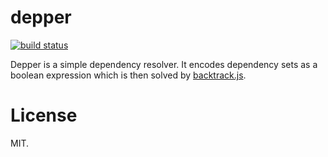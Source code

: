 # depper

[![build status](https://secure.travis-ci.org/russfrank/depper.png)](http://travis-ci.org/russfrank/depper)

Depper is a simple dependency resolver. It encodes dependency sets as a boolean
expression which is then solved by 
[backtrack.js](https://github.com/russfrank/backtrack.js).

# License

MIT.
